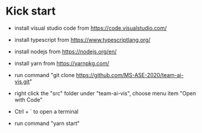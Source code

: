 # Kick start

* install visual studio code from https://code.visualstudio.com/
* install typescript from https://www.typescriptlang.org/
* install nodejs from https://nodejs.org/en/ 
* install yarn from https://yarnpkg.com/

* run command "git clone https://github.com/MS-ASE-2020/team-ai-vis.git"
* right click the "src" folder under "team-ai-vis", choose menu item "Open with Code"
* Ctrl + ` to open a terminal
* run command "yarn start"
  
